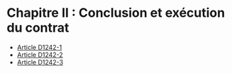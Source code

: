 # Chapitre II : Conclusion et exécution du contrat

* [Article D1242-1](./LEGIARTI000021336319.md)
* [Article D1242-2](./LEGIARTI000018537450.md)
* [Article D1242-3](./LEGIARTI000018537448.md)
